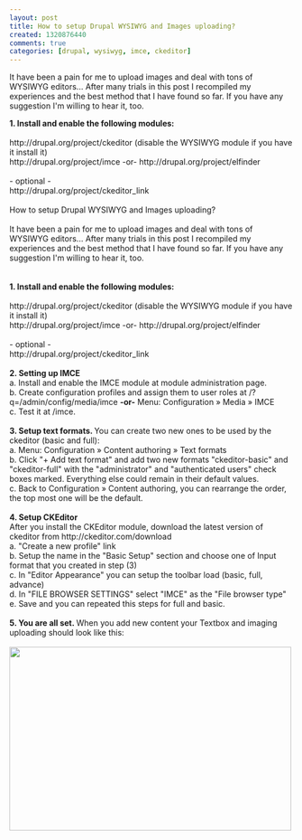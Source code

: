 ```yaml
--- 
layout: post
title: How to setup Drupal WYSIWYG and Images uploading?
created: 1320876440
comments: true
categories: [drupal, wysiwyg, imce, ckeditor]
---
```

<p>It have been a pain for me to upload images and deal with tons of WYSIWYG editors... After many trials in this post I recompiled my experiences and the best method that I have found so far. If you have any suggestion I&#39;m willing to hear it, too.</p>
<!--More-->
<div>
	<strong>1. Install and enable the following modules:</strong></div>
<div>
	&nbsp;</div>
<div>
	http://drupal.org/project/ckeditor (disable the WYSIWYG module if you have it install it)</div>
<div>
	http://drupal.org/project/imce -or- http://drupal.org/project/elfinder</div>
<div>
	&nbsp;</div>
<div>
	- optional -</div>
<div>
	http://drupal.org/project/ckeditor_link</div>
<div>
	&nbsp;</div>
<div>
	<div>
		How to setup Drupal WYSIWYG and Images uploading?</div>
	<div>
		&nbsp;</div>
	<div>
		It have been a pain for me to upload images and deal with tons of WYSIWYG editors... After many trials in this post I recompiled my experiences and the best method that I have found so far. If you have any suggestion I&#39;m willing to hear it, too.</div>
	<div>
		&nbsp;</div>
	<div>
		&nbsp;</div>
	<div>
		<strong>1. Install and enable the following modules:</strong></div>
	<div>
		&nbsp;</div>
	<div>
		http://drupal.org/project/ckeditor (disable the WYSIWYG module if you have it install it)</div>
	<div>
		http://drupal.org/project/imce -or- http://drupal.org/project/elfinder</div>
	<div>
		&nbsp;</div>
	<div>
		- optional -</div>
	<div>
		http://drupal.org/project/ckeditor_link</div>
	<div>
		&nbsp;</div>
	<div>
		<strong>2. Setting up IMCE</strong></div>
	<div>
		a. Install and enable the IMCE module at module administration page.</div>
	<div>
		b. Create configuration profiles and assign them to user roles at /?q=/admin/config/media/imce <strong>-or-</strong> Menu: Configuration &raquo; Media &raquo; IMCE&nbsp;</div>
	<div>
		c. Test it at /imce.</div>
	<div>
		&nbsp;</div>
	<div>
		<strong>3. Setup text formats. </strong>You can create two new ones to be used by the ckeditor (basic and full):</div>
	<div>
		a. Menu: Configuration &raquo; Content authoring &raquo; Text formats</div>
	<div>
		b. Click &quot;+ Add text format&quot; and add two new formats &quot;ckeditor-basic&quot; and &quot;ckeditor-full&quot; with the &quot;administrator&quot; and &quot;authenticated users&quot; check boxes marked. Everything else could remain in their default values.</div>
	<div>
		c. Back to Configuration &raquo; Content authoring, you can rearrange the order, the top most one will be the default.</div>
	<div>
		&nbsp;</div>
	<div>
		<strong>4. Setup CKEditor</strong></div>
	<div>
		After you install the CKEditor module, download the latest version of ckeditor from http://ckeditor.com/download</div>
	<div>
		a. &quot;Create a new profile&quot; link</div>
	<div>
		b. Setup the name in the &quot;Basic Setup&quot; section and choose one of Input format that you created in step (3)</div>
	<div>
		c. In &quot;Editor Appearance&quot; you can setup the toolbar load (basic, full, advance)</div>
	<div>
		d. In &quot;FILE BROWSER SETTINGS&quot; select &quot;IMCE&quot; as the &quot;File browser type&quot;</div>
	<div>
		e. Save and you can repeated this steps for full and basic.</div>
	<div>
		&nbsp;</div>
	<div>
		<strong>5. You are all set.&nbsp;</strong>When you add new content your Textbox and imaging uploading should look like this:</div>
</div>
<div>
	&nbsp;</div>
<div>
	<img alt="" src="http://adrianmejiarosario.com/sites/default/files/Screen%20Shot%202011-11-09%20at%205.05.23%20PM.png" style="width: 500px; height: 325px; " /></div>
<div>
	&nbsp;</div>
